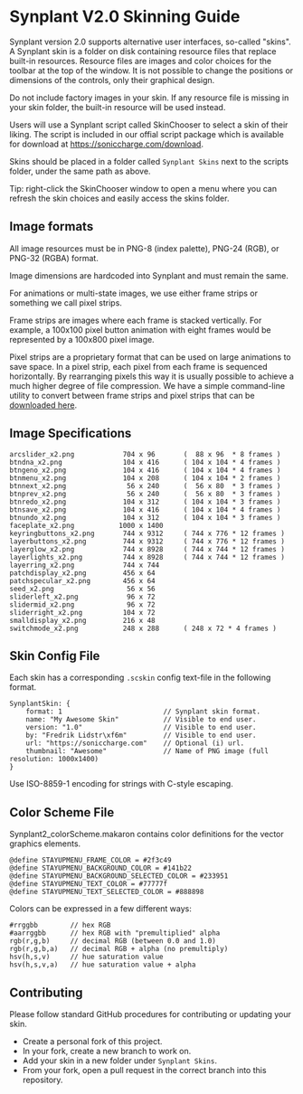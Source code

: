 Synplant V2.0 Skinning Guide
==============================

Synplant version 2.0 supports alternative user interfaces, so-called "skins". A Synplant skin is a folder on disk containing resource files that replace built-in resources. Resource files are images and color choices for the toolbar at the top of the window. It is not possible to change the positions or dimensions of the controls, only their graphical design.

Do not include factory images in your skin. If any resource file is missing in your skin folder, the built-in resource will be used instead. 

Users will use a Synplant script called SkinChooser to select a skin of their liking. The script is included in our offial script package which is available for download at https://soniccharge.com/download.

Skins should be placed in a folder called `Synplant Skins` next to the scripts folder, under the same path as above.

Tip: right-click the SkinChooser window to open a menu where you can refresh the skin choices and easily access the skins folder.


Image formats
-------------
All image resources must be in PNG-8 (index palette), PNG-24 (RGB), or PNG-32 (RGBA) format.

Image dimensions are hardcoded into Synplant and must remain the same.

For animations or multi-state images, we use either frame strips or something we call pixel strips. 

Frame strips are images where each frame is stacked vertically. For example, a 100x100 pixel button animation with eight frames would be represented by a 100x800 pixel image.

Pixel strips are a proprietary format that can be used on large animations to save space. In a pixel strip, each pixel from each frame is sequenced horizontally. By rearranging pixels this way it is usually possible to achieve a much higher degree of file compression. We have a simple command-line utility to convert between frame strips and pixel strips that can be [downloaded here](https://github.com/fredli74/pixelSequencer/releases/latest).

Image Specifications
--------------------
```
arcslider_x2.png            704 x 96       (  88 x 96  * 8 frames )
btndna_x2.png               104 x 416      ( 104 x 104 * 4 frames )
btngeno_x2.png              104 x 416      ( 104 x 104 * 4 frames )
btnmenu_x2.png              104 x 208      ( 104 x 104 * 2 frames )
btnnext_x2.png               56 x 240      (  56 x 80  * 3 frames )
btnprev_x2.png               56 x 240      (  56 x 80  * 3 frames )
btnredo_x2.png              104 x 312      ( 104 x 104 * 3 frames )
btnsave_x2.png              104 x 416      ( 104 x 104 * 4 frames )
btnundo_x2.png              104 x 312      ( 104 x 104 * 3 frames )
faceplate_x2.png           1000 x 1400
keyringbuttons_x2.png       744 x 9312     ( 744 x 776 * 12 frames )
layerbuttons_x2.png         744 x 9312     ( 744 x 776 * 12 frames )
layerglow_x2.png            744 x 8928     ( 744 x 744 * 12 frames )
layerlights_x2.png          744 x 8928     ( 744 x 744 * 12 frames )
layerring_x2.png            744 x 744
patchdisplay_x2.png         456 x 64
patchspecular_x2.png        456 x 64
seed_x2.png                  56 x 56
sliderleft_x2.png            96 x 72
slidermid_x2.png             96 x 72
sliderright_x2.png          104 x 72
smalldisplay_x2.png         216 x 48
switchmode_x2.png           248 x 288      ( 248 x 72 * 4 frames )
```

Skin Config File
----------------
Each skin has a corresponding `.scskin` config text-file in the following format.
```
SynplantSkin: {
    format: 1                         // Synplant skin format.
    name: "My Awesome Skin"           // Visible to end user.
    version: "1.0"                    // Visible to end user.
    by: "Fredrik Lidstr\xf6m"         // Visible to end user.
    url: "https://soniccharge.com"    // Optional (i) url.
    thumbnail: "Awesome"              // Name of PNG image (full resolution: 1000x1400)
}
```
Use ISO-8859-1 encoding for strings with C-style escaping.


Color Scheme File
-----------------
Synplant2_colorScheme.makaron contains color definitions for the vector graphics elements.
```
@define STAYUPMENU_FRAME_COLOR = #2f3c49
@define STAYUPMENU_BACKGROUND_COLOR = #141b22
@define STAYUPMENU_BACKGROUND_SELECTED_COLOR = #233951
@define STAYUPMENU_TEXT_COLOR = #77777f
@define STAYUPMENU_TEXT_SELECTED_COLOR = #888898
```
Colors can be expressed in a few different ways:
```
#rrggbb        // hex RGB
#aarrggbb      // hex RGB with "premultiplied" alpha
rgb(r,g,b)     // decimal RGB (between 0.0 and 1.0)
rgb(r,g,b,a)   // decimal RGB + alpha (no premultiply)
hsv(h,s,v)     // hue saturation value
hsv(h,s,v,a)   // hue saturation value + alpha
```


Contributing
------------
Please follow standard GitHub procedures for contributing or updating your skin.
* Create a personal fork of this project.
* In your fork, create a new branch to work on.
* Add your skin in a new folder under `Synplant Skins`.
* From your fork, open a pull request in the correct branch into this repository.
